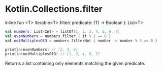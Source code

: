 # Kotlin.Collections.filter

inline fun \<T> Iterable\<T>.filter(
    predicate: (T) -> Boolean
): List\<T>

```kotlin
val numbers: List<Int> = listOf(1, 2, 3, 4, 5, 6, 7)
val evenNumbers = numbers.filter { it % 2 == 0 }
val notMultiplesOf3 = numbers.filterNot { number -> number % 3 == 0 }

println(evenNumbers) // [2, 4, 6]
println(notMultiplesOf3) // [1, 2, 4, 5, 7]
```

Returns a list containing only elements matching the given predicate.